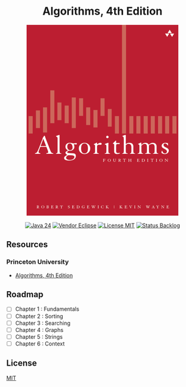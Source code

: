 <h1 align="center">Algorithms, 4th Edition</h1>

<p align="center">
    <img src="assets/cover-algorithms.png" width="398" height="500" alt="Cover Algorithms" />
</p>

<p align="center">
    <a href="https://openjdk.org/projects/jdk/24/">
        <img src="https://img.shields.io/badge/java-24-orange?style=flat&logo=openjdk"  alt="Java 24" /></a>
    <a href="https://adoptium.net/temurin/releases/?version=24">
        <img src="https://img.shields.io/badge/vendor-eclipse-orange?style=flat&logo=openjdk"  alt="Vendor Eclipse" /></a>
    <a href="./LICENSE.md">
        <img src="https://img.shields.io/badge/license-mit-white?style=flat&logo=github"  alt="License MIT" /></a>
    <a href="">
        <img src="https://img.shields.io/badge/status-backlog-lightgrey?style=flat&logo=github"  alt="Status Backlog" /></a>
</p>

## Resources

### Princeton University

- [Algorithms, 4th Edition](https://algs4.cs.princeton.edu/home/)

## Roadmap

- [ ] Chapter 1 : Fundamentals
- [ ] Chapter 2 : Sorting
- [ ] Chapter 3 : Searching
- [ ] Chapter 4 : Graphs
- [ ] Chapter 5 : Strings
- [ ] Chapter 6 : Context

## License

[MIT](LICENSE.md)
